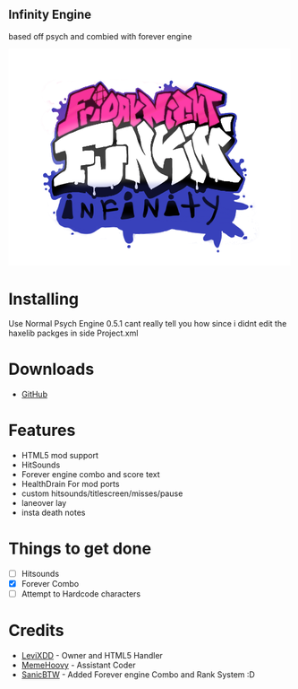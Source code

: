 ## Infinity Engine

based off psych and combied with forever engine

![](logo.png)
# Installing 
 
 Use Normal Psych Engine 0.5.1 cant really tell you how since i didnt edit the haxelib packges in side Project.xml
 
 # Downloads 
  - [GitHub](https://github.com/LEVIXDDLMAO/FNF-Infinity-Engine)
  
 # Features
 - HTML5 mod support
 - HitSounds
 - Forever engine combo and score text
 - HealthDrain For mod ports 
 - custom hitsounds/titlescreen/misses/pause
 - laneover lay
 - insta death notes
 
 # Things to get done
- [ ] Hitsounds
- [X] Forever Combo
- [ ] Attempt to Hardcode characters
 
 # Credits
 - [LeviXDD](https://github.com/LEVIXDDLMAO) - Owner and HTML5 Handler 
 - [MemeHoovy](https://linktr.ee/memehoovy) - Assistant Coder
 - [SanicBTW](https://github.com/SanicBTW) - Added Forever engine Combo and Rank System :D
 